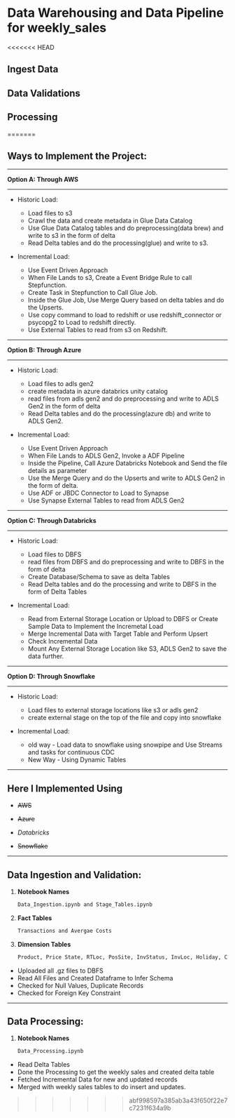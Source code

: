 # Data Warehousing and Data Pipeline for weekly_sales

<<<<<<< HEAD
## Ingest Data

## Data Validations

## Processing
=======
## Ways to Implement the Project:
***
**Option A: Through AWS**
***
- Historic Load:
  - Load files to s3
  - Crawl the data and create metadata in Glue Data Catalog
  - Use Glue Data Catalog tables and do preprocessing(data brew) and write to s3 in the form of delta
  - Read Delta tables and do the processing(glue) and write to s3.

- Incremental Load:
  - Use Event Driven Approach
  - When File Lands to s3, Create a Event Bridge Rule to call Stepfunction.
  - Create Task in Stepfunction to Call Glue Job.
  - Inside the Glue Job, Use Merge Query based on delta tables and do the Upserts.
  - Use copy command to load to redshift or use redshift_connector or psycopg2 to Load to redshift directly.
  - Use External Tables to read from s3 on Redshift.


***
**Option B: Through Azure**
***
- Historic Load:
  - Load files to adls gen2
  - create metadata in azure databrics unity catalog
  - read files from adls gen2 and do preprocessing and write to ADLS Gen2 in the form of delta
  - Read Delta tables and do the processing(azure db) and write to ADLS Gen2.

- Incremental Load:
  - Use Event Driven Approach
  - When File Lands to ADLS Gen2, Invoke a ADF Pipeline
  - Inside the Pipeline, Call Azure Databricks Notebook and Send the file details as parameter
  - Use the Merge Query and do the Upserts and write to ADLS Gen2 in the form of delta.
  - Use ADF or JBDC Connector to Load to Synapse
  - Use Synapse External Tables to read from ADLS Gen2


***
**Option C: Through Databricks**
***
- Historic Load:
  - Load files to DBFS
  - read files from DBFS and do preprocessing and write to DBFS in the form of delta
  - Create Database/Schema to save as delta Tables
  - Read Delta tables and do the processing and write to DBFS in the form of Delta Tables

- Incremental Load:
  - Read from External Storage Location or Upload to DBFS or Create Sample Data to Implement the Incremetal Load
  - Merge Incremental Data with Target Table and Perform Upsert
  - Check Incremental Data
  - Mount Any External Storage Location like S3, ADLS Gen2 to save the data further.
 
***
**Option D: Through Snowflake**
***
- Historic Load:
  - Load files to external storage locations like s3 or adls gen2
  - create external stage on the top of the file and copy into snowflake

- Incremental Load:
  - old way - Load data to snowflake using snowpipe and Use Streams and tasks for continuous CDC
  - New Way - Using Dynamic Tables
    
***
## Here I Implemented Using

- ~~AWS~~

- ~~Azure~~

- *Databricks*

- ~~Snowflake~~
  
***
## Data Ingestion and Validation:
1. **Notebook Names**
   ```sh
   Data_Ingestion.ipynb and Stage_Tables.ipynb
2. **Fact Tables**
   ```sh
   Transactions and Avergae Costs
3. **Dimension Tables**
   ```sh
   Product, Price State, RTLoc, PosSite, InvStatus, InvLoc, Holiday, Calendar
- Uploaded all .gz files to DBFS
- Read All Files and Created Dataframe to Infer Schema
- Checked for Null Values, Duplicate Records
- Checked for Foreign Key Constraint
  
***
## Data Processing:
1. **Notebook Names**
   ```sh
   Data_Processing.ipynb
- Read Delta Tables
- Done the Processing to get the weekly sales and created delta table
- Fetched Incremental Data for new and updated records
- Merged with weekly sales tables to do insert and updates.
>>>>>>> abf998597a385ab3a43f650f22e7c7231f634a9b
